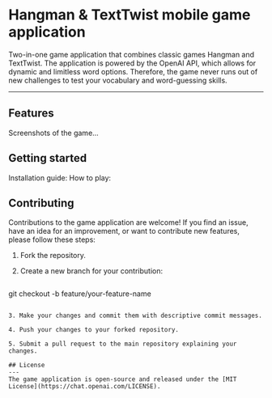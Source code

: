 # Hangman & TextTwist mobile game application

Two-in-one game application that combines classic games Hangman and TextTwist. The application is powered by the OpenAI API, which allows for dynamic and limitless word options. Therefore, the game never runs out of new challenges to test your vocabulary and word-guessing skills.
___

## Features
Screenshots of the game...

## Getting started
Installation guide:
How to play:

## Contributing
Contributions to the game application are welcome! If you find an issue, have an idea for an improvement, or want to contribute new features, please follow these steps:
1. Fork the repository.
    
2. Create a new branch for your contribution:
    
    ```bash
git checkout -b feature/your-feature-name
```
    
3. Make your changes and commit them with descriptive commit messages.
    
4. Push your changes to your forked repository.
    
5. Submit a pull request to the main repository explaining your changes.

## License
---
The game application is open-source and released under the [MIT License](https://chat.openai.com/LICENSE). 
